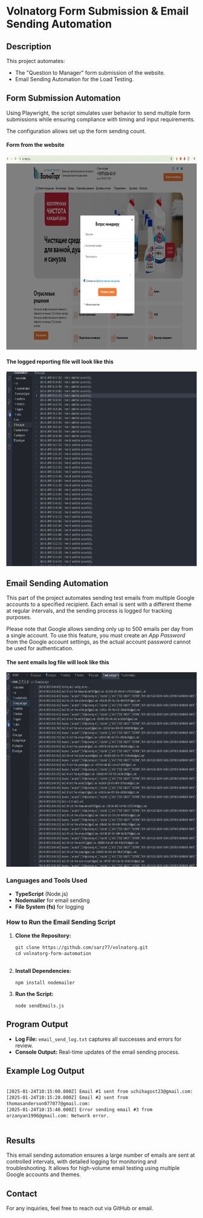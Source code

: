 <!DOCTYPE html>
<html lang="en">
<head>
  <meta charset="UTF-8">
  <meta name="viewport" content="width=device-width, initial-scale=1.0">
</head>
<body>
  <h1>Volnatorg Form Submission & Email Sending Automation</h1>

  <h2>Description</h2>
  <p>
    This project automates: 
    <ul>
      <li>The "Question to Manager" form submission of the website.</li>
      <li>Email Sending Automation for the Load Testing. </li>
</ul> 
  </p>

<h2>Form Submission Automation</h2>
  <p>
Using Playwright, the script simulates user behavior to send multiple form submissions while ensuring compliance with timing and input requirements.
  </p>
  <p>
    The configuration allows set up the form sending count.
  </p>
  <h4> Form from the website </h4>
<a href="https://raw.githubusercontent.com/sarz77/volnatorg/main/Attachments/FormFill.jpg">
  <img src="https://raw.githubusercontent.com/sarz77/volnatorg/main/Attachments/FormFill.jpg" alt="Description of image" width="927" height="513">
</a>
<h4>The logged reporting file will look like this</h4>
<a href="https://raw.githubusercontent.com/sarz77/volnatorg/main/Attachments/Frms.jpg">
  <img src="https://raw.githubusercontent.com/sarz77/volnatorg/main/Attachments/Frms.jpg" alt="Description of image" width="927" height="513">
</a>

  <h2>Email Sending Automation</h2>
  <p>
    This part of the project automates sending test emails from multiple Google accounts to a specified recipient. Each email is sent with a different theme at regular intervals, and the sending process is logged for tracking purposes.
  </p>
  <p>
    Please note that Google allows sending only up to 500 emails per day from a single account. To use this feature, you must create an <i>App Password</i> from the Google account settings, as the actual account password cannot be used for authentication.
  </p>
  <h4> The sent emails log file will look like this </h4>
<a href="https://raw.githubusercontent.com/sarz77/volnatorg/main/Attachments/Emls.jpg">
  <img src="https://raw.githubusercontent.com/sarz77/volnatorg/main/Attachments/Emls.jpg" alt="Description of image" width="927" height="513">
</a>
  <h3>Languages and Tools Used</h3>
  <ul>
    <li><b>TypeScript</b> (Node.js)</li>
    <li><b>Nodemailer</b> for email sending</li>
    <li><b>File System (fs)</b> for logging</li>
  </ul>

  <h3>How to Run the Email Sending Script</h3>
  <ol>
    <li><b>Clone the Repository:</b></li>
    <pre><code>git clone https://github.com/sarz77/volnatorg.git
cd volnatorg-form-automation
    </code></pre>
    <li><b>Install Dependencies:</b></li>
    <pre><code>npm install nodemailer</code></pre>
    <li><b>Run the Script:</b></li>
    <pre><code>node sendEmails.js</code></pre>
  </ol>

  <h2>Program Output</h2>
  <ul>
    <li><b>Log File:</b> <code>email_send_log.txt</code> captures all successes and errors for review.</li>
    <li><b>Console Output:</b> Real-time updates of the email sending process.</li>
  </ul>

  <h2>Example Log Output</h2>
  <pre><code>
[2025-01-24T10:15:00.000Z] Email #1 sent from uchihagost23@gmail.com: <messageId>
[2025-01-24T10:15:20.000Z] Email #2 sent from thomasanderson077077@gmail.com: <messageId>
[2025-01-24T10:15:40.000Z] Error sending email #3 from arzanyan1996@gmail.com: Network error.
  </code></pre>

  <h2>Results</h2>
  <p>
    This email sending automation ensures a large number of emails are sent at controlled intervals, with detailed logging for monitoring and troubleshooting. It allows for high-volume email testing using multiple Google accounts and themes.
  </p>

  <h2>Contact</h2>
  <p>
    For any inquiries, feel free to reach out via GitHub or email.
  </p>
</body>
</html>
